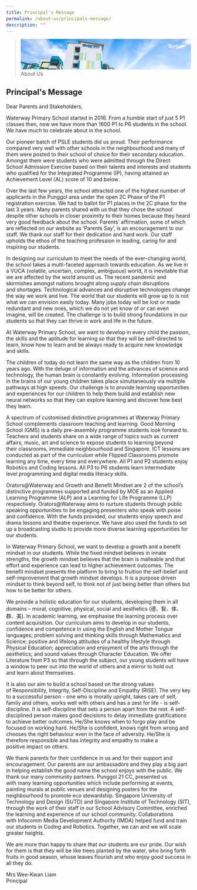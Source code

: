 ```yaml
---
title: Principal's Message
permalink: /about-us/principals-message/
description: ""
---
```

> ![](/images/about-us_02.jpg)
> About Us 

## Principal's Message

Dear Parents and Stakeholders,

  

Waterway Primary School started in 2016. From a humble start of just 5 P1 classes then, now we have more than 1600 P1 to P6 students in the school. We have much to celebrate about in the school.

  

Our pioneer batch of PSLE students did us proud. Their performance compared very well with other schools in the neighbourhood and many of them were posted to their school of choice for their secondary education. Amongst them were students who were admitted through the Direct School Admission Exercise based on their talents and interests and students who qualified for the Integrated Programme (IP), having attained an Achievement Level (AL) score of 10 and below.

  

Over the last few years, the school attracted one of the highest number of applicants in the Punggol area under the open 2C Phase of the P1 registration exercise. We had to ballot for P1 places in the 2C phase for the last 3 years. Many parents shared with us that they chose the school despite other schools in closer proximity to their homes because they heard very good feedback about the school. Parents’ affirmation, some of which are reflected on our website as ‘Parents Say’, is an encouragement to our staff. We thank our staff for their dedication and hard work. Our staff upholds the ethos of the teaching profession in leading, caring for and inspiring our students.

  

In designing our curriculum to meet the needs of the ever-changing world, the school takes a multi-faceted approach towards education. As we live in a VUCA (volatile, uncertain, complex, ambiguous) world, it is inevitable that we are affected by the world around us. The recent pandemic and skirmishes amongst nations brought along supply chain disruptions and shortages. Technological advances and disruptive technologies change the way we work and live. The world that our students will grow up to is not what we can envision easily today. Many jobs today will be lost or made redundant and new ones, which we do not yet know of or can even imagine, will be created. The challenge is to build strong foundations in our students so that they can thrive in work and life in the future.

  

At Waterway Primary School, we want to develop in every child the passion, the skills and the aptitude for learning so that they will be self-directed to learn, know how to learn and be always ready to acquire new knowledge and skills.

  

The children of today do not learn the same way as the children from 10 years ago. With the deluge of information and the advances of science and technology, the human brain is constantly evolving. Information processing in the brains of our young children takes place simultaneously via multiple
pathways at high speeds. Our challenge is to provide learning opportunities and experiences for our children to help them build and establish new neural networks so that they can explore learning and discover how best they learn.

  

A spectrum of customised distinctive programmes at Waterway Primary School complements classroom teaching and learning. Good Morning School (GMS) is a daily pre-assembly programme students look forward to. Teachers and students share on a wide range of topics such as current affairs, music, art and science to expose students to learning beyond their classrooms, immediate neighbourhood and Singapore. ICT lessons are conducted as part of the curriculum while Flipped Classrooms promote learning any time, every time and everywhere. All P1 and P2 students enjoy Robotics and Coding lessons. All P3 to P6 students learn intermediate level programming and digital media literacy skills.

  

Orators@Waterway and Growth and Benefit Mindset are 2 of the school’s distinctive programmes supported and funded by MOE as an Applied Learning Programme (ALP) and a Learning for Life Programme (LLP) respectively. Orators@Waterway aims to nurture students through public speaking opportunities to be engaging presenters who speak with poise and confidence. With the funds provided, our students enjoy speech and drama lessons and theatre experience. We have also used the funds to set up a broadcasting studio to provide more diverse learning opportunities for our students.

  

In Waterway Primary School, we want to develop a growth and a benefit mindset in our students. While the fixed mindset believes in innate strengths, the growth mindset believes that the brain is malleable and that effort and experience can lead to higher achievement outcomes. The benefit mindset presents the platform to bring to fruition the self-belief and self-improvement that growth mindset develops. It is a purpose driven mindset to think beyond self, to think not of just being better than others but how to be better for others.

  

We provide a holistic education for our students, developing them in all domains – moral, cognitive, physical, social and aesthetics (德、智、体、群、美). In academic learning, we emphasise the learning process over content acquisition. Our curriculum aims to develop in our students, confidence and competence in using the English and Mother Tongue languages; problem solving and thinking skills through Mathematics and Science; positive and lifelong attitudes of a healthy lifestyle through Physical Education; appreciation and enjoyment of the arts through the aesthetics; and sound values through Character Education. We offer Literature from P3 so that through the subject, our young students will have a window to peer out into the world of others and a mirror to hold out and learn about themselves.

  

It is also our aim to build a school based on the strong values of Responsibility, Integrity, Self-Discipline and Empathy (RISE). The very key to a successful person - one who is morally upright, takes care of self, family and others, works well with others and has a zest for life - is self-discipline. It is self-discipline that sets a person apart from the rest. A self-disciplined person makes good decisions to delay immediate gratifications to achieve better outcomes. He/She knows when to forgo play and be focused on working hard. He/She is confident, knows right from wrong and chooses the right behaviour even in the face of adversity. He/She is therefore responsible and has integrity and empathy to make a positive impact on others. 

  

We thank parents for their confidence in us and for their support and encouragement. Our parents are our ambassadors and they play a big part in helping establish the good name the school enjoys with the public. We thank our many community partners. Punggol 21 CC, presented us with many learning opportunities which include performing at events, painting murals at public venues and designing posters for the neighbourhood to promote eco stewardship. Singapore University of Technology and Design (SUTD) and Singapore Institute of Technology (SIT), through the work of their staff in our School Advisory Committee, enriched the learning and experience of our school community. Collaborations with Infocomm Media Development Authority (IMDA) helped fund and train our students in Coding and Robotics. Together, we can and we will scale greater heights.
 
  

We are more than happy to share that our students are our pride. Our wish for them is that they will be like trees planted by the water, who bring forth fruits in good season, whose leaves flourish and who enjoy good success in all they do.

  

Mrs Wee-Kwan Liam<br>
Principal